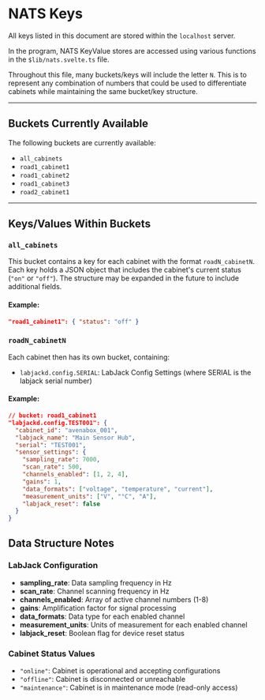 # NATS Keys

All keys listed in this document are stored within the `localhost` server.

In the program, NATS KeyValue stores are accessed using various functions in the `$lib/nats.svelte.ts` file.

Throughout this file, many buckets/keys will include the letter `N`. This is to represent any combination of numbers that could be used to differentiate cabinets while maintaining the same bucket/key structure.

---

## Buckets Currently Available

The following buckets are currently available:

- `all_cabinets`
- `road1_cabinet1`
- `road1_cabinet2`
- `road1_cabinet3`
- `road2_cabinet1`

---

## Keys/Values Within Buckets

### `all_cabinets`
This bucket contains a key for each cabinet with the format `roadN_cabinetN`. Each key holds a JSON object that includes the cabinet's current status (`"on"` or `"off"`). The structure may be expanded in the future to include additional fields.

#### Example:
```json
"road1_cabinet1": { "status": "off" }
```

### `roadN_cabinetN`
Each cabinet then has its own bucket, containing:
- `labjackd.config.SERIAL`: LabJack Config Settings (where SERIAL is the labjack serial number)

#### Example:
```json
// bucket: road1_cabinet1
"labjackd.config.TEST001": {
  "cabinet_id": "avenabox_001",
  "labjack_name": "Main Sensor Hub",
  "serial": "TEST001",
  "sensor_settings": {
    "sampling_rate": 7000,
    "scan_rate": 500,
    "channels_enabled": [1, 2, 4],
    "gains": 1,
    "data_formats": ["voltage", "temperature", "current"],
    "measurement_units": ["V", "°C", "A"],
    "labjack_reset": false
  }
}
```

## Data Structure Notes

### LabJack Configuration
- **sampling_rate**: Data sampling frequency in Hz
- **scan_rate**: Channel scanning frequency in Hz  
- **channels_enabled**: Array of active channel numbers (1-8)
- **gains**: Amplification factor for signal processing
- **data_formats**: Data type for each enabled channel
- **measurement_units**: Units of measurement for each enabled channel
- **labjack_reset**: Boolean flag for device reset status

### Cabinet Status Values
- `"online"`: Cabinet is operational and accepting configurations
- `"offline"`: Cabinet is disconnected or unreachable
- `"maintenance"`: Cabinet is in maintenance mode (read-only access)
